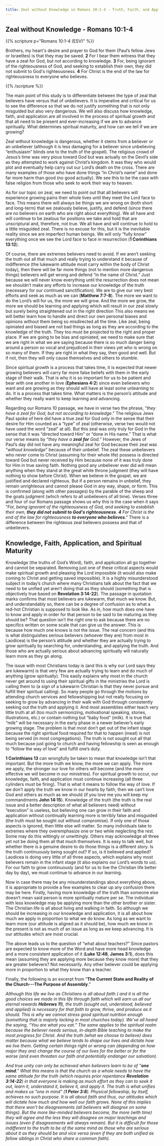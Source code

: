 ```yaml
---
title: Zeal without Knowledge in Romans 10:1-4 - Truth, Faith, and Application 
---
```


## Zeal without Knowledge - Romans 10:1-4 

{{% scripture p="Romans 10:1-4 (ESV)" %}}  

Brothers, my heart's desire and prayer to God for them (Paul’s fellow Jews or Israelites) is that they may be saved. **2** For I bear them witness that they have a zeal for God, but not according to knowledge. **3** For, being ignorant of the righteousness of God, and seeking to establish their own, they did not submit to God's righteousness. **4** For Christ is the end of the law for righteousness to everyone who believes.              

{{% /scripture %}}  

 The main point of this study is to differentiate between the type of zeal that believers have versus that of unbelievers. It is imperative and critical for us to see the difference so that we do not justify something that is not only misguided but also very dangerous. We will also discuss how knowledge, faith, and application are all involved in the process of spiritual growth and that all need to be present and ever-increasing if we are to advance spiritually. What determines spiritual maturity, and how can we tell if we are growing? 

Zeal without knowledge is dangerous, whether it stems from a believer or an unbeliever (although it is less damaging for a believer since unbelieving “enthusiasm” blinds one to the truth of the gospel). The religious crowd of Jesus’s time was very pious toward God but was actually on the Devil’s side as they attempted to work against Christ’s kingdom. It was they who would plot and eventually help carry out our Lord’s death on the cross. There are many examples of those who have done things “in Christ’s name” and done far more harm than good (no good actually). We see this to be the case with false religion from those who seek to work their way to heaven.  

As for our topic on zeal, we need to point out that all believers will experience growing pains their whole lives until they meet the Lord face to face. This means there will always be things we are wrong on (both short and long-term) that we zealously believe, justify, and defend (since there are no believers on earth who are right about everything). We all have and will continue to be zealous for positions we take and hold that are unscriptural and, therefore, not true. We all have and will continue to hold to a little misguided zeal. There is no excuse for this, but it is the inevitable reality since we are imperfect human beings. We will only “fully know” everything once we see the Lord face to face in resurrection (**1 Corinthians 13:12**). 

Of course, there are extremes believers need to avoid. If we aren’t seeking the truth out all that much and really trying to understand it because of indifference (the lukewarm attitude most carry within the body of Christ today), then there will be far more things (not to mention more dangerous things) believers will get wrong and defend “in the name of Christ.” Just because we will never know everything until the resurrection does not mean we shouldn’t make any efforts to increase our knowledge of the truth (necessary for our continued sanctification). We are to give our very best efforts and seek as much as we can (**Matthew 7:7-8**). The more we want to do the Lord’s will for us, the more we will grow. And the more we grow, the more we should be learning and applying which will result in our zeal slowly but surely being straightened out in the right direction This also means we will better learn how to handle and direct our own personal biases and opinions without them being so misdirected all the time. Like zeal, being opiniated and biased are not bad things as long as they are according to the knowledge of the truth. They too must be projected to the right and proper place. If we are going to be bias and opiniated, we need to make sure that we are right in what we are saying because there is so much danger being around a person so vocal and prejudiced in their views yet who is wrong on so many of them. If they are right in what they say, then good and well. But if not, then they will only cause themselves and others to stumble.                                                                            

Since spiritual growth is a process that takes time, it is expected that newer growing believers will carry far more false beliefs with them in the early stage of their walk. That is why it is so important for us to be patient and bear with one another in love (**Ephesians 4:2**) since even believers who want and are growing as they should will have at least some unlearning to do. It is a process that takes time. What matters is the person’s attitude and whether they really want to keep learning and advancing. 

Regarding our Romans 10 passage, we have in verse two the phrase, “*they have a zeal for God, but not according to knowledge*.” The religious Jews Paul spoke of here did have a true zeal for God only in the sense that their desire for Him counted as a “type” of zeal (otherwise, verse two would not have used the word “zeal” at all). But this zeal was only truly for God in the sense that it was “directed toward Him” or “done in His name.” That is what our verse means by “*they have a **zeal** **for** God.*” However, the Jews of Paul’s day did not have any meaningful zeal for God because their zeal was “*without knowledge*” because of their unbelief. The zeal these unbelievers who never come to Christ (assuming for their whole life) possess is directed toward God but never received by Him because none of it was truly done for Him in true saving faith. Nothing good any unbeliever ever did will mean anything when they stand at the great white throne judgment (they will have nothing to show before Christ). When we believe in the gospel, we are justified and declared righteous. But if a person remains in unbelief, they remain unrighteous and cannot please God in any way, shape, or form. This is confirmed (along with other passages) by the parable of the sheep and the goats judgment (which refers to all unbelievers of all time). Verses three and four of our Romans passage shows us why this is the case when it says “*For, being ignorant of the righteousness of God, and seeking to establish their own, **they did not submit to God's righteousness**.* ***4** For Christ is the end of the law for righteousness **to everyone who believes***.”  There is a difference between the righteous zeal believers possess and that of unbelievers.                                                                                         

## **Knowledge, Faith, Application, and Spiritual Maturity** 

Knowledge (the truths of God’s Word), faith, and application all go together and cannot be separated. Removing just one of these critical aspects would make spiritual growth and pleasing the Lord impossible (it would also make coming to Christ and getting saved impossible). It is a highly misunderstood subject in today’s church where many Christians talk about the fact that we need to be unified yet aren’t doing that as they should (something that is objectively true based on **Revelation 3:14-22**). The passage in quotation marks confirms that most believers are lukewarm, that much we know. But, and understandably so, there can be a degree of confusion as to what a red-hot Christian is supposed to look like. As in, how much does one have to know and apply in order for that person to be said to be maturing as they should be? That question isn’t the right one to ask because there are no specifics written on some scale that can give us the answer. This is because how much one knows is not the issue. The real concern (and this is what distinguishes serious believers (whoever they are) from most in Laodicea) is the person’s attitude and whether they are actually trying to grow spiritually by searching for, understanding, and applying the truth. And those who are actually serious about advancing spiritually will naturally learn more as they go along. 

The issue with most Christians today is (and this is why our Lord says they are lukewarm) is that very few are actually trying to learn and do much of anything (grow spiritually). This easily explains why most in the church never get around to using their spiritual gifts in the ministries the Lord is calling them to (a sign of a lukewarm Christian is that they never pursue and fulfill their spiritual calling). So many people go through the motions by attending church services and fellowshipping but not really focusing on seeking to grow by advancing in their walk with God through consistently seeking out the truth and applying it. And most assemblies either teach very little truth at all (too much sermonizing, motivational speaking, stories, illustrations, etc.) or contain nothing but “baby food” (milk). It is true that “milk” will be necessary in the early phase in a newer believer’s early growing stage. The problem is that most don’t get out of the infant stage because the right spiritual food required for that to happen (meat) is not being served (in most congregations). The truth is not sought out all that much because just going to church and having fellowship is seen as enough to “follow the way of love” and fulfill one’s duty. 

**1 Corinthians 13** can wrongfully be taken to mean that knowledge isn’t that important. But the more truth we know, the more we can apply. The more we apply, the stronger our love for others will become (and the more effective we will become in our ministries). For spiritual growth to occur, our knowledge, faith, and application must continue increasing (all three cylinders must be firing). That is what it means to follow the way of love. If we don’t apply the truth we know in our hearts by faith, then we can’t love God and others as much as we should (if you love me you will keep my commandments **John 14:15**). Knowledge of the truth (the truth is the real issue and a better description of what all believers need) without “execution” is useless, but believing one can grow in their faith and application without continually learning more is terribly false and misguided (the truth must be sought out without compromise). If only one of those aspects is ignored, then little else will matter. So many individuals take to extremes where they overemphasize one or two while neglecting the rest. Some may do this wittingly or unwittingly. Others may acknowledge all three yet not be doing them all that much themselves. It is easy to talk well, but whether there is a genuine desire to do those things is a different story. Is the truth continuously being sought out? If so, is it believed and applied? Laodicea is doing very little of all three aspects, which explains why most believers remain in the infant stage (it also explains our Lord’s words to us). For our faith to grow continuously (and for us to live the Christian life better day by day), we must continue to advance in our learning. 

Now in case there may be any misunderstandings about everything above, it is appropriate to provide a few examples to clear up any confusion there may be here. Firstly, having more knowledge of the truth than someone else doesn’t mean said person is more spiritually mature per se. The individual with less knowledge may be applying more than the other brother or sister. The Christian life is all about living and walking in faith. So although we should be increasing in our knowledge and application, it is all about how much we apply in proportion to what we do know. As long as we want to learn more (our attitude is aligned as it should be), how much we know in the present is not as much of an issue as long as we keep advancing. It is our attitudes which are most crucial. 

 The above leads us to the question of “what about teachers?” Since pastors are expected to know more of the Word and have more head knowledge and a more consistent application of it (**Luke 12:48**, **James 3:1**), does this mean (assuming they are applying more because they know more) that they are greater believers? Not necessarily. Any other believer could be applying more in proportion to what they know than a teacher. 

Finally, the following is an excerpt from “**The Current State and Reality of the Church---The Purpose of Assembly**.”  

*Although this life we live as Christians is all about faith ( and it is all the good choices we made in this life through faith which will earn us all our eternal rewards **Hebrews 11**), the truth (sought out, understood, believed and applied) is necessary for that faith to grow, thrive, and produce as it should. This is why we cannot stress good spiritual nutrition enough (something that is majorly lacking in most churches today). We’ve all heard the saying, “You are what you eat.” The same applies to the spiritual realm because the believer needs serious, in-depth Bible teaching to make the most progress for Christ. And the truth (what we choose to believe) does matter because what we believe tends to shape our lives and dictate how we live them. Getting certain things right or wrong can (depending on how major they are) change the course of our lives for the better or for the worse (and even threaten our faith and potentially endanger our salvation).* 

*And true unity can only be achieved when believers learn to be of “**one mind**.” What this means is that the church as a whole needs to have the same attitude for the truth (which requires prior repentance **Revelation 3:14-22**) in that everyone is making as much effort as they can to seek it out, learn it, understand it, believe it, and apply it. The truth is what unifies and makes us “one in mind” (**1 Peter 3:8**). Physical fellowship, by itself, achieves no such purpose. It is all about faith and thus, our attitudes which will dictate how much and how well our faith grows. None of this implies that there won’t be disagreements (all believers will disagree on some things). But the more like-minded believers become, the more (with time) they will agree and the less they will disagree on major teachings and issues (even if disagreements will always remain). But it is difficult for those indifferent to the truth to be of the same mind as those who are serious about it as they should be and vice versa (even if they are both unified as fellow siblings in Christ who share a common faith).* 